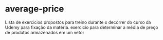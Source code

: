 # average-price
Lista de exercicios propostos para treino durante o decorrer do curso da Udemy para fixação da matéria. exercicio para determinar a média de preço de produtos armazenados em um vetor
